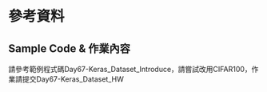 # 參考資料
## Sample Code & 作業內容
請參考範例程式碼Day67-Keras_Dataset_Introduce，請嘗試改用CIFAR100，作業請提交Day67-Keras_Dataset_HW
